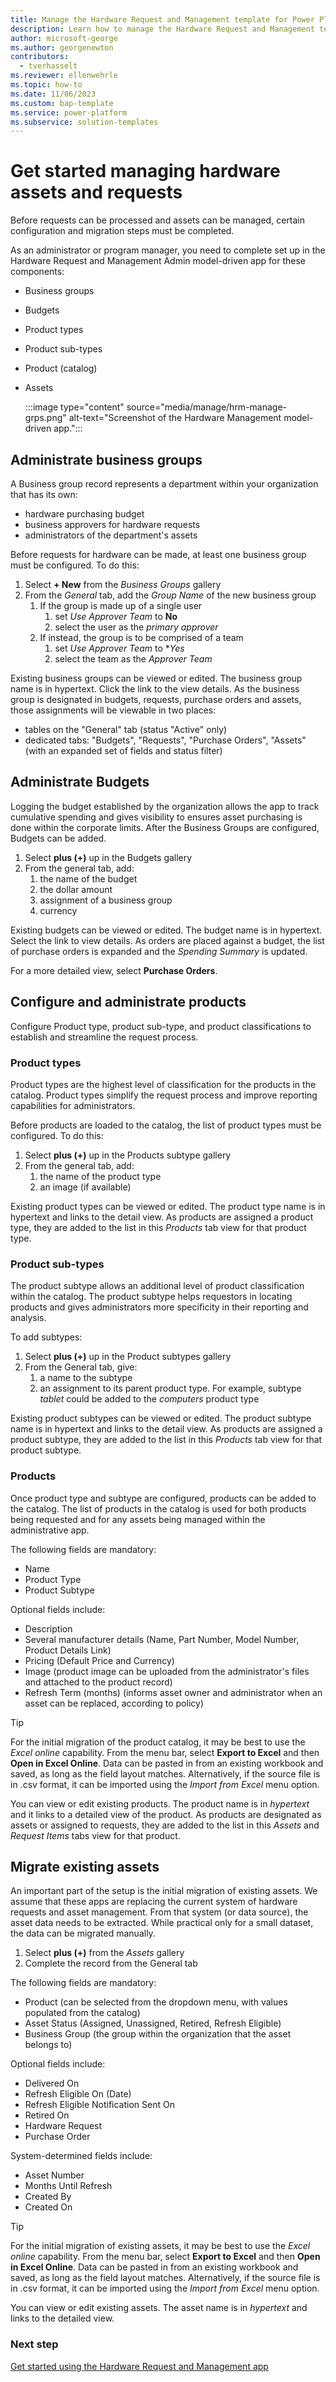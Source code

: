 ```yaml
---
title: Manage the Hardware Request and Management template for Power Platform
description: Learn how to manage the Hardware Request and Management template for Microsoft Power Platform.
author: microsoft-george
ms.author: georgenewton
contributors:
  - tverhasselt
ms.reviewer: ellenwehrle
ms.topic: how-to
ms.date: 11/06/2023
ms.custom: bap-template
ms.service: power-platform
ms.subservice: solution-templates
---
```


# Get started managing hardware assets and requests

Before requests can be processed and assets can be managed, certain configuration and migration steps must be completed.

As an administrator or program manager, you need to complete set up in the Hardware Request and Management Admin model-driven app for these components:

- Business groups
- Budgets
- Product types
- Product sub-types
- Product (catalog)
- Assets

   :::image type="content" source="media/manage/hrm-manage-grps.png" alt-text="Screenshot of the Hardware Management model-driven app.":::

## Administrate business groups

A Business group record represents a department within your organization that has its own:

- hardware purchasing budget
- business approvers for hardware requests
- administrators of the department's assets

Before requests for hardware can be made, at least one business group must be configured.  To do this:

1. Select **+ New** from the *Business Groups* gallery
1. From the *General* tab, add the *Group Name* of the new business group
    1. If the group is made up of a single user
        1. set *Use Approver Team* to **No**
        1. select the user as the *primary approver*
    1. If instead, the group is to be comprised of a team
        1. set *Use Approver Team* to **Yes*
        1. select the team as the *Approver Team*

Existing business groups can be viewed or edited.  The business group name is in hypertext. Click the link to the view details.  As the business group is designated in budgets, requests, purchase orders and assets, those assignments will be viewable in two places:

- tables on the "General" tab (status "Active" only)
- dedicated tabs: "Budgets", "Requests", "Purchase Orders", "Assets" (with an expanded set of fields and status filter)

## Administrate Budgets

Logging the budget established by the organization allows the app to track cumulative spending and gives visibility to ensures asset purchasing is done within the corporate limits. After the Business Groups are configured, Budgets can be added.

1. Select **plus (+)** up in the Budgets gallery
1. From the general tab, add:
    1. the name of the budget
    1. the dollar amount
    1. assignment of a business group
    1. currency

Existing budgets can be viewed or edited. The budget name is in hypertext. Select the link to view details.  As orders are placed against a budget, the list of purchase orders is expanded and the *Spending Summary* is updated.

For a more detailed view, select **Purchase Orders**.

## Configure and administrate products

Configure Product type, product sub-type, and product classifications to establish and streamline the request process.

### Product types

Product types are the highest level of classification for the products in the catalog. Product types simplify the request process and improve reporting capabilities for administrators.

Before products are loaded to the catalog, the list of product types must be configured.  To do this:

1. Select **plus (+)** up in the Products subtype gallery
1. From the general tab, add:
    1. the name of the product type
    1. an image (if available)

Existing product types can be viewed or edited. The product type name is in hypertext and links to the detail view. As products are assigned a product type, they are added to the list in this *Products* tab view for that product type.

### Product sub-types

The product subtype allows an additional level of product classification within the catalog. The product subtype helps requestors in locating products and gives administrators more specificity in their reporting and analysis.

To add subtypes:

1. Select **plus (+)** up in the Product subtypes gallery
1. From the General tab, give:
    1. a name to the subtype
    1. an assignment to its parent product type. For example, subtype *tablet* could be added to the *computers* product type

Existing product subtypes can be viewed or edited. The product subtype name is in hypertext and links to the detail view. As products are assigned a product subtype, they are added to the list in this *Products* tab view for that product subtype.

### Products

Once product type and subtype are configured, products can be added to the catalog. The list of products in the catalog is used for both products being requested and for any assets being managed within the administrative app.

The following fields are mandatory:

- Name
- Product Type
- Product Subtype

Optional fields include:

- Description
- Several manufacturer details (Name, Part Number, Model Number, Product Details Link)
- Pricing (Default Price and Currency)
- Image (product image can be uploaded from the administrator's files and attached to the product record)
- Refresh Term (months) (informs asset owner and administrator when an asset can be replaced, according to policy)

> [!TIP]
>
> For the initial migration of the product catalog, it may be best to use the *Excel online* capability. From the menu bar, select **Export to Excel** and then **Open in Excel Online**. Data can be pasted in from an existing workbook and saved, as long as the field layout matches. Alternatively, if the source file is in .csv format, it can be imported using the *Import from Excel* menu option.

You can view or edit existing products. The product name is in *hypertext* and it links to a detailed view of the product. As products are designated as assets or assigned to requests, they are added to the list in this *Assets* and *Request Items* tabs view for that product.

## Migrate existing assets

An important part of the setup is the initial migration of existing assets.  We assume that these apps are replacing the current system of hardware requests and asset management.  From that system (or data source), the asset data needs to be extracted.  While practical only for a small dataset, the data can be migrated manually.

1. Select **plus (+)** from the *Assets* gallery
1. Complete the record from the General tab

The following fields are mandatory:

- Product (can be selected from the dropdown menu, with values populated from the catalog)
- Asset Status (Assigned, Unassigned, Retired, Refresh Eligible)
- Business Group (the group within the organization that the asset belongs to)

Optional fields include:

- Delivered On
- Refresh Eligible On (Date)
- Refresh Eligible Notification Sent On
- Retired On
- Hardware Request
- Purchase Order

System-determined fields include:

- Asset Number
- Months Until Refresh
- Created By
- Created On

> [!TIP]
>
> For the initial migration of existing assets, it may be best to use the *Excel online* capability. From the menu bar, select **Export to Excel** and then **Open in Excel Online**. Data can be pasted in from an existing workbook and saved, as long as the field layout matches. Alternatively, if the source file is in .csv format, it can be imported using the *Import from Excel* menu option.

You can view or edit existing assets. The asset name is in *hypertext* and links to the detailed view.

### Next step

[Get started using the Hardware Request and Management app](use.md)
